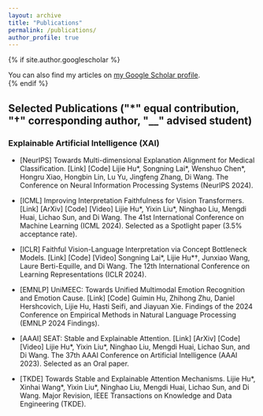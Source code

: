 ```yaml
---
layout: archive
title: "Publications"
permalink: /publications/
author_profile: true
---
```


{% if site.author.googlescholar %}
  <div class="wordwrap">You can also find my articles on <a href="{{site.author.googlescholar}}">my Google Scholar profile</a>.</div>
{% endif %}

## Selected Publications ("*" equal contribution, "†" corresponding author, "__" advised student)

### Explainable Artificial Intelligence (XAI)
- [NeurIPS] Towards Multi-dimensional Explanation Alignment for Medical Classification. [Link] [Code]
Lijie Hu*, Songning Lai*, Wenshuo Chen*, Hongru Xiao, Hongbin Lin, Lu Yu, Jingfeng Zhang, Di Wang.
The Conference on Neural Information Processing Systems (NeurIPS 2024).

- [ICML] Improving Interpretation Faithfulness for Vision Transformers. [Link] [ArXiv] [Code] [Video]
Lijie Hu*, Yixin Liu*, Ninghao Liu, Mengdi Huai, Lichao Sun, and Di Wang.
The 41st International Conference on Machine Learning (ICML 2024).
Selected as a Spotlight paper (3.5% acceptance rate).

- [ICLR] Faithful Vision-Language Interpretation via Concept Bottleneck Models. [Link] [Code] [Video]
Songning Lai*, Lijie Hu*†, Junxiao Wang, Laure Berti-Equille, and Di Wang.
The 12th International Conference on Learning Representations (ICLR 2024).

- [EMNLP] UniMEEC: Towards Unified Multimodal Emotion Recognition and Emotion Cause. [Link] [Code]
Guimin Hu, Zhihong Zhu, Daniel Hershcovich, Lijie Hu, Hasti Seifi, and Jiayuan Xie.
Findings of the 2024 Conference on Empirical Methods in Natural Language Processing (EMNLP 2024 Findings).

- [AAAI] SEAT: Stable and Explainable Attention. [Link] [ArXiv] [Code] [Video]
Lijie Hu*, Yixin Liu*, Ninghao Liu, Mengdi Huai, Lichao Sun, and Di Wang.
The 37th AAAI Conference on Artificial Intelligence (AAAI 2023).
Selected as an Oral paper.

- [TKDE] Towards Stable and Explainable Attention Mechanisms.
Lijie Hu*, Xinhai Wang*, Yixin Liu*, Ninghao Liu, Mengdi Huai, Lichao Sun, and Di Wang.
Major Revision, IEEE Transactions on Knowledge and Data Engineering (TKDE).
